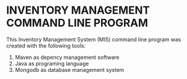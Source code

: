 # INVENTORY MANAGEMENT COMMAND LINE PROGRAM


This Inventory Management System (MIS) command line program was created with the following tools:
1. Maven as depency management software
2. Java as programing language
3. Mongodb as database management system
   
